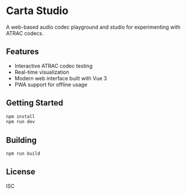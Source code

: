 # Carta Studio

A web-based audio codec playground and studio for experimenting with ATRAC codecs.

## Features

- Interactive ATRAC codec testing
- Real-time visualization
- Modern web interface built with Vue 3
- PWA support for offline usage

## Getting Started

```bash
npm install
npm run dev
```

## Building

```bash
npm run build
```

## License

ISC